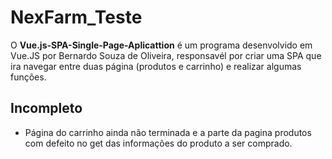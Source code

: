 # NexFarm_Teste

 O **Vue.js-SPA-Single-Page-Aplicattion** é um programa desenvolvido em Vue.JS por Bernardo Souza de Oliveira, responsavél por criar uma SPA que ira navegar entre duas página (produtos e carrinho) e realizar algumas funções.
 
 ## Incompleto
 
  - Página do carrinho ainda não terminada e a parte da pagina produtos com defeito no get das informações do produto a ser comprado.
